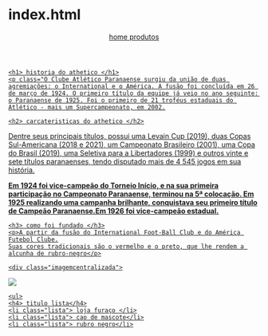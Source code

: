 # index.html

<!DOCTYPE html>
<html lang="pt-br">
<head>
    <meta charset="UTF-8">
    <meta http-equiv="X-UA-Compatible" content="IE=edge">
    <meta name="viewport" content="width=device-width, initial-scale=1.0">
    <title>título estrutural que aparece na aba do navegador</title>
    <link rel="stylesheet" href="laura.css">
</head>

<body> 
    <header>
        <nav>
<a href="index.html"> home </a>
<a href="produtos.html"> produtos </a>
        <a href=atheticoe </a>
        </nav>
    </header>
    
    <h1> historia do athetico </h1>
    <p class="O Clube Atlético Paranaense surgiu da união de duas agremiações: o International e o América. A fusão foi concluída em 26 de março de 1924. O primeiro título da equipe já veio no ano seguinte: o Paranaense de 1925. Foi o primeiro de 21 troféus estaduais do Atlético - mais um Supercampeonato, em 2002.
    
    <h2> carcateristicas do athetico </h2>
<p> Dentre seus principais títulos, possui uma Levain Cup (2019), duas Copas Sul-Americana (2018 e 2021), um Campeonato Brasileiro (2001), uma Copa do Brasil (2019), uma Seletiva para a Libertadores (1999) e outros vinte e sete títulos paranaenses, tendo disputado mais de 4 545 jogos em sua história. </p>
<p> <strong> Em 1924 foi vice-campeão do Torneio Início, e na sua primeira participação no Campeonato Paranaense, terminou na 5ª colocação.
Em 1925 realizando uma campanha brilhante, conquistava seu primeiro título de Campeão Paranaense.Em 1926 foi vice-campeão estadual.</strong> </p>
    
    <h3> como foi fundado </h3>
    <p>A partir da fusão do International Foot-Ball Club e do América Futebol Clube.
    Suas cores tradicionais são o vermelho e o preto, que lhe rendem a alcunha de rubro-negro</p>
    
    <div class="imagemcentralizada">
<img class="imagem1" src="abertura.webp">
    </div>

    <ul>
    <h4> titulo lista</h4>
    <li class="lista"> loja furaço </li>
    <li class="lista"> cao de mascote</li>
    <li class="lista"> rubro negro</li>
</ul>

</body>
</html>
